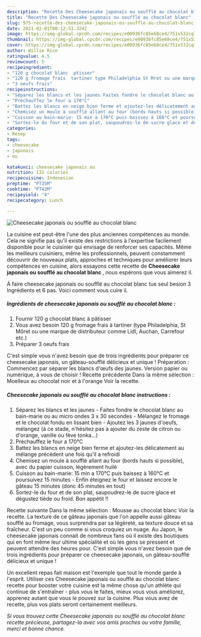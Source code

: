 ```yaml
---
description: "Recette Des Cheesecake japonais ou soufflé au chocolat blanc"
title: "Recette Des Cheesecake japonais ou soufflé au chocolat blanc"
slug: 975-recette-des-cheesecake-japonais-ou-souffle-au-chocolat-blanc
date: 2021-02-01T00:12:51.324Z
image: https://img-global.cpcdn.com/recipes/e00936fc85e68ce4/751x532cq70/cheesecake-japonais-ou-souffle-au-chocolat-blanc-photo-principale-de-la-recette.jpg
thumbnail: https://img-global.cpcdn.com/recipes/e00936fc85e68ce4/751x532cq70/cheesecake-japonais-ou-souffle-au-chocolat-blanc-photo-principale-de-la-recette.jpg
cover: https://img-global.cpcdn.com/recipes/e00936fc85e68ce4/751x532cq70/cheesecake-japonais-ou-souffle-au-chocolat-blanc-photo-principale-de-la-recette.jpg
author: Willie Rice
ratingvalue: 4.5
reviewcount: 5
recipeingredient:
- "120 g chocolat blanc  ptisser"
- "120 g fromage frais  tartiner type Philadelphia St Mret ou une marque de distributeur comme Lidl Auchan Carrefour etc"
- "3 oeufs frais"
recipeinstructions:
- "Séparez les blancs et les jaunes Faites fondre le chocolat blanc au bain-marie ou au micro ondes 3 x 30 secondes Mélangez le fromage et le chocolat fondu en lissant bien Ajoutez les 3 jaunes d&#39;oeufs, mélangez (à ce stade, n&#39;hésitez pas à ajouter du zeste de citron ou d&#39;orange, vanille ou fève tonka...)"
- "Préchauffez le four a 170°C"
- "Battez les blancs en neige bien ferme et ajoutez-les délicatement au mélange précédent une fois qu&#39;il a refroidi"
- "Chemisez un moule à soufflé allant au four (bords hauts si possible), avec du papier cuisson, légèrement huilé"
- "Cuisson au bain-marie: 15 min a 170°C puis baissez à 160°C et poursuivez 15 minutes Enfin éteignez le four et laissez encore le gâteau 15 minutes (donc 45 minutes en tout)"
- "Sortez-le du four et de son plat, saupoudrez-le de sucre glace et dégustez tiède ou froid. Bon appétit !!"
categories:
- Resep
tags:
- cheesecake
- japonais
- ou

katakunci: cheesecake japonais ou 
nutrition: 131 calories
recipecuisine: Indonesian
preptime: "PT35M"
cooktime: "PT42M"
recipeyield: "4"
recipecategory: Lunch

---
```



![Cheesecake japonais ou soufflé au chocolat blanc](https://img-global.cpcdn.com/recipes/e00936fc85e68ce4/751x532cq70/cheesecake-japonais-ou-souffle-au-chocolat-blanc-photo-principale-de-la-recette.jpg)

La cuisine est peut-être l'une des plus anciennes compétences au monde. Cela ne signifie pas qu'il existe des restrictions à l'expertise facilement disponible pour le cuisinier qui envisage de renforcer ses capacités. Même les meilleurs cuisiniers, même les professionnels, peuvent constamment découvrir de nouveaux plats, approches et techniques pour améliorer leurs compétences en cuisine, alors essayons cette recette de <strong> Cheesecake japonais ou soufflé au chocolat blanc </strong>, nous espérons que vous aimerez il.

<!--inarticleads1-->

À faire cheesecake japonais ou soufflé au chocolat blanc tue seul besion 3 Ingrédients et 6 pas. Voici comment vous cuire il.

##### Ingrédients de cheesecake japonais ou soufflé au chocolat blanc :

1. Fournir 120 g chocolat blanc à pâtisser
1. Vous avez besoin 120 g fromage frais à tartiner (type Philadelphia, St Môret ou une marque de distributeur comme Lidl, Auchan, Carrefour etc.)
1. Préparer 3 oeufs frais


C&#39;est simple vous n&#39;avez besoin que de trois ingrédients pour préparer ce cheesecake japonais, un gâteau-soufflé délicieux et unique ! Préparation : Commencez par séparer les blancs d&#39;œufs des jaunes. Version papier ou numérique, à vous de choisir ! Recette précédente Dans la même sélection : Moelleux au chocolat noir et à l&#39;orange Voir la recette. 

<!--inarticleads2-->

##### Cheesecake japonais ou soufflé au chocolat blanc instructions :

1. Séparez les blancs et les jaunes - Faites fondre le chocolat blanc au bain-marie ou au micro ondes 3 x 30 secondes - Mélangez le fromage et le chocolat fondu en lissant bien - Ajoutez les 3 jaunes d&#39;oeufs, mélangez (à ce stade, n&#39;hésitez pas à ajouter du zeste de citron ou d&#39;orange, vanille ou fève tonka...)
1. Préchauffez le four a 170°C
1. Battez les blancs en neige bien ferme et ajoutez-les délicatement au mélange précédent une fois qu&#39;il a refroidi
1. Chemisez un moule à soufflé allant au four (bords hauts si possible), avec du papier cuisson, légèrement huilé
1. Cuisson au bain-marie: 15 min a 170°C puis baissez à 160°C et poursuivez 15 minutes - Enfin éteignez le four et laissez encore le gâteau 15 minutes (donc 45 minutes en tout)
1. Sortez-le du four et de son plat, saupoudrez-le de sucre glace et dégustez tiède ou froid. Bon appétit !!


Recette suivante Dans la même sélection : Mousse au chocolat blanc Voir la recette. La texture de ce gâteau japonais que l&#39;on appelle aussi gâteau soufflé au fromage, vous surprendra par sa légèreté, sa texture douce et sa fraîcheur. C&#39;est un peu comme si vous croquiez un nuage. Au Japon, le cheesecake japonais connait de nombreux fans où il existe des boutiques qui en font même leur ultime spécialité et où les gens se pressent et peuvent attendre des heures pour. C&#39;est simple vous n&#39;avez besoin que de trois ingrédients pour préparer ce cheesecake japonais, un gâteau-soufflé délicieux et unique ! 

<!--inarticleads1-->

<p>
Un excellent repas fait maison est l'exemple que tout le monde garde à l'esprit. Utiliser ces Cheesecake japonais ou soufflé au chocolat blanc recette pour booster votre cuisine est la même chose qu'un athlète qui continue de s'entraîner - plus vous le faites, mieux vous vous améliorez, apprenez autant que vous le pouvez sur la cuisine. Plus vous avez de recette, plus vos plats seront certainement meilleurs.
</p>

<p>
<i>Si vous trouvez cette Cheesecake japonais ou soufflé au chocolat blanc recette précieuse, partagez-la avec vos amis proches ou votre famille, merci et bonne chance.</i>
</p>
